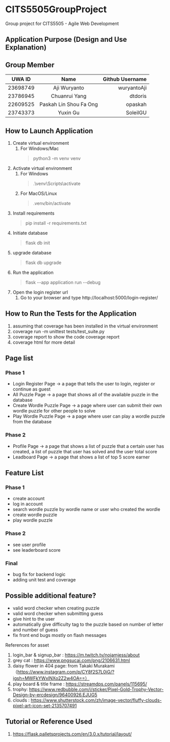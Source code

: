 # CITS5505GroupProject
Group project for CITS5505 - Agile Web Development

## Application Purpose (Design and Use Explanation)

## Group Member
| UWA ID       |        Name            | Github Username |
|--------------|:----------------------:|----------------:|
|   23698749   |     Aji Wuryanto       |   wuryantoAji   |
|   23786945   |     Chuanrui Yang      |     dtdoris     |
|   22609525   | Paskah Lin Shou Fa Ong |     opaskah     |
|   23743373   |       Yuxin Gu         |    SoleilGU     |

## How to Launch Application
1. Create virtual environment
    1. For Windows/Mac
        >   python3 -m venv venv
2. Activate virtual environment
    1. For Windows
        >   .\venv\Scripts\activate
    2. For MacOS/Linux
        >   .venv/bin/activate
3. Install requirements
    >   pip install -r requirements.txt
4. Initiate database
    > flask db init
5. upgrade database
    > flask db upgrade
6. Run the application 
    >   flask --app application run --debug
7. Open the login register url
    1. Go to your browser and type http://localhost:5000/login-register/

## How to Run the Tests for the Application
1. assuming that coverage has been installed in the virtual environment
2. coverage run -m unittest tests/test_suite.py
3. coverage report to show the code coverage report
4. coverage html for more detail

## Page list
### Phase 1
- Login Register Page -> a page that tells the user to login, register or continue as guest
- All Puzzle Page ->  a page that shows all of the available puzzle in the database
- Create Wordle Puzzle Page -> a page where user can submit their own wordle puzzle for other people to solve
- Play Wordle Puzzle Page -> a page where user can play a wordle puzzle from the database

### Phase 2
- Profile Page -> a page that shows a list of puzzle that a certain user has created, a list of puzzle that user has solved and the user total score
- Leadboard Page -> a page that shows a list of top 5 score earner

## Feature List
### Phase 1
- create account
- log in account
- search wordle puzzle by wordle name or user who created the wordle 
- create wordle puzzle
- play wordle puzzle

### Phase 2
- see user profile
- see leaderboard score

### Final
- bug fix for backend logic
- adding unit test and coverage

## Possible additional feature?
- valid word checker when creating puzzle
- valid word checker when submitting guess
- give hint to the user
- automatically give difficulty tag to the puzzle based on number of letter and number of guess
- fix front end bugs mostly on flash messages

References for asset
1. login_bar & signup_bar : https://m.twitch.tv/nojamjess/about
2. grey cat : https://www.pngsucai.com/png/2106631.html
3. daisy flower in 404 page: from Takaki Murakami （https://www.instagram.com/p/CY8f2S7L0iG/?igsh=MWFkYWxlNXo2Z2w4OA==）
4. play board & title frame : https://streamdps.com/panels/115695/
5. trophy: https://www.redbubble.com/i/sticker/Pixel-Gold-Trophy-Vector-Design-by-ercdesign/96400926.EJUG5
6. clouds : https://www.shutterstock.com/zh/image-vector/fluffy-clouds-pixel-art-icon-set-2135707491

## Tutorial or Reference Used
1. https://flask.palletsprojects.com/en/3.0.x/tutorial/layout/
